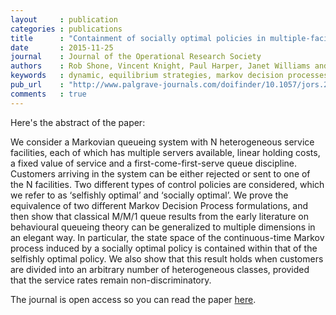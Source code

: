 ```yaml
---
layout     : publication
categories : publications
title      : "Containment of socially optimal policies in multiple-facility Markovian queueing systems"
date       : 2015-11-25
journal    : Journal of the Operational Research Society
authors    : Rob Shone, Vincent Knight, Paul Harper, Janet Williams and John Minty
keywords   : dynamic, equilibrium strategies, markov decision processes, optimal strategies, queues with balking
pub_url    : "http://www.palgrave-journals.com/doifinder/10.1057/jors.2015.98"
comments   : true
---
```


Here's the abstract of the paper:

We consider a Markovian queueing system with N heterogeneous service facilities,
each of which has multiple servers available, linear holding costs, a fixed
value of service and a first-come-first-serve queue discipline. Customers
arriving in the system can be either rejected or sent to one of the N
facilities. Two different types of control policies are considered, which we
refer to as ‘selfishly optimal’ and ‘socially optimal’. We prove the equivalence
of two different Markov Decision Process formulations, and then show that
classical M/M/1 queue results from the early literature on behavioural queueing
theory can be generalized to multiple dimensions in an elegant way. In
particular, the state space of the continuous-time Markov process induced by a
socially optimal policy is contained within that of the selfishly optimal
policy. We also show that this result holds when customers are divided into an
arbitrary number of heterogeneous classes, provided that the service rates
remain non-discriminatory.

The journal is open access so you can read the paper
[here](http://www.palgrave-journals.com/doifinder/10.1057/jors.2015.98).
